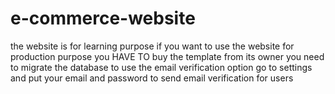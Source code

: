 # e-commerce-website
the website is for learning purpose
if you want to use the website for production purpose you HAVE TO buy the template from its owner
you need to migrate the database
to use the email verification option go to settings and put your email and password to send email verification for users
